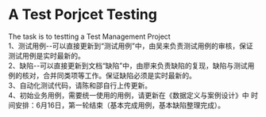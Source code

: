 # <B>A Test Porjcet Testing<br></B>
The task is to testting a Test Management Project<br>
1、测试用例--可以直接更新到“测试用例”中，由吴来负责测试用例的审核，保证测试用例是实时最新的。<br>
2、缺陷--可以直接更新到文档“缺陷”中，由廖来负责缺陷的复现，缺陷与测试用例的核对，合并同类项等工作。保证缺陷必须是实时最新的。<br>
3、自动化测试代码，请陈和邵自行上传更新。<br>
4、初始业务用例，需要统一使用的用例，请更新在《数据定义与案例设计》中
时间安排：6月16日，第一轮结束（基本完成用例，基本缺陷整理完成）。   
